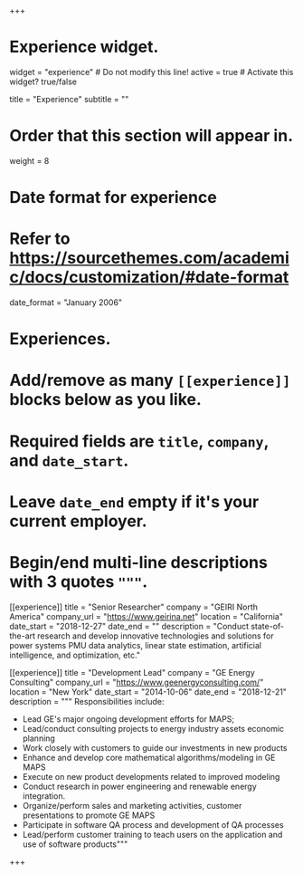 +++
# Experience widget.
widget = "experience"  # Do not modify this line!
active = true  # Activate this widget? true/false

title = "Experience"
subtitle = ""

# Order that this section will appear in.
weight = 8

# Date format for experience
#   Refer to https://sourcethemes.com/academic/docs/customization/#date-format
date_format = "January 2006"

# Experiences.
#   Add/remove as many `[[experience]]` blocks below as you like.
#   Required fields are `title`, `company`, and `date_start`.
#   Leave `date_end` empty if it's your current employer.
#   Begin/end multi-line descriptions with 3 quotes `"""`.
[[experience]]
  title = "Senior Researcher"
  company = "GEIRI North America"
  company_url = "https://www.geirina.net"
  location = "California"
  date_start = "2018-12-27"
  date_end = ""
  description = "Conduct state-of-the-art research and develop innovative technologies and solutions for power systems PMU data analytics, linear state estimation, artificial intelligence, and optimization, etc."

[[experience]]
  title = "Development Lead"
  company = "GE Energy Consulting"
  company_url = "https://www.geenergyconsulting.com/"
  location = "New York"
  date_start = "2014-10-06"
  date_end = "2018-12-21"
  description = """
  Responsibilities include:
  
  * Lead GE's major ongoing development efforts for MAPS;
  * Lead/conduct consulting projects to energy industry assets economic planning
  * Work closely with customers to guide our investments in new products
  * Enhance and develop core mathematical algorithms/modeling in GE MAPS
  * Execute on new product developments related to improved modeling
  * Conduct research in power engineering and renewable energy integration. 
  * Organize/perform sales and marketing activities, customer presentations to promote GE MAPS
  * Participate in software QA process and development of QA processes
  * Lead/perform customer training to teach users on the application and use of software products"""

+++
